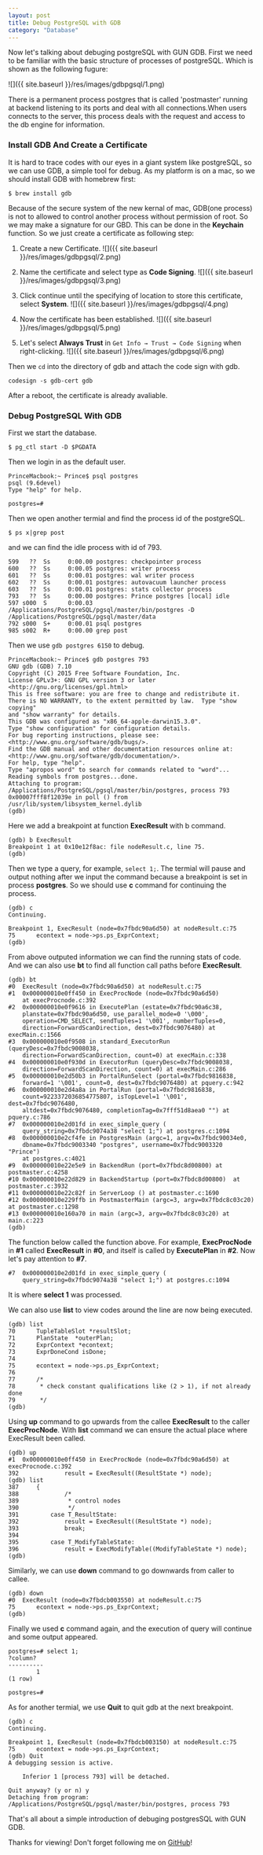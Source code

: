 ```yaml
---  
layout: post
title: Debug PostgreSQL with GDB
category: "Database"
---  
```


Now let's talking about debuging postgreSQL with GUN GDB.
First we need to be familiar with the basic structure of processes of postgreSQL. Which is shown as the following fugure:




![]({{ site.baseurl }}/res/images/gdbpgsql/1.png)

There is a permanent process postgres that is called 'postmaster' running at backend listening to its ports and deal with all connections.When users connects to the server, this process deals with the request and access to the db engine for information.


### Install GDB And Create a Certificate ###

It is hard to trace codes with our eyes in a giant system like postgreSQL, so we can use GDB, a simple tool for debug. As my platform is on a mac, so we should install GDB with homebrew first:

	$ brew install gdb

Because of the secure system of the new kernal of mac, GDB(one process) is not to allowed to control another process without permission of root. So we may make a signature for our GBD. This can be done in the **Keychain** function. So we just create a certificate as following step:

1. Create a new Certificate.
![]({{ site.baseurl }}/res/images/gdbpgsql/2.png)

2. Name the certificate and select type as **Code Signing**.
![]({{ site.baseurl }}/res/images/gdbpgsql/3.png)

3. Click continue until the specifying of location to store this certificate, select **System**.
![]({{ site.baseurl }}/res/images/gdbpgsql/4.png)

4. Now the certificate has been established.
![]({{ site.baseurl }}/res/images/gdbpgsql/5.png)

5. Let's select **Always Trust** in `Get Info → Trust → Code Signing` when right-clicking.
![]({{ site.baseurl }}/res/images/gdbpgsql/6.png)

Then we `cd` into the directory of gdb and attach the code sign with gdb.

	codesign -s gdb-cert gdb

After a reboot, the certificate is already avaliable.

### Debug PostgreSQL With GDB ###

First we start the database.

	$ pg_ctl start -D $PGDATA

Then we login in as the default user.

	PrinceMacbook:~ Prince$ psql postgres
	psql (9.6devel)
	Type "help" for help.

	postgres=# 

Then we open another termial and find the process id of the postgreSQL.

	$ ps x|grep post

and we can find the idle process with id of 793.

	599   ??  Ss     0:00.00 postgres: checkpointer process     
	600   ??  Ss     0:00.05 postgres: writer process     
	601   ??  Ss     0:00.01 postgres: wal writer process     
	602   ??  Ss     0:00.01 postgres: autovacuum launcher process     
	603   ??  Ss     0:00.01 postgres: stats collector process     
	793   ??  Ss     0:00.00 postgres: Prince postgres [local] idle  
	597 s000  S      0:00.03 /Applications/PostgreSQL/pgsql/master/bin/postgres -D /Applications/PostgreSQL/pgsql/master/data
	792 s000  S+     0:00.01 psql postgres
	985 s002  R+     0:00.00 grep post

Then we use `gdb postgres 6150` to debug.

	PrinceMacbook:~ Prince$ gdb postgres 793
	GNU gdb (GDB) 7.10
	Copyright (C) 2015 Free Software Foundation, Inc.
	License GPLv3+: GNU GPL version 3 or later <http://gnu.org/licenses/gpl.html>
	This is free software: you are free to change and redistribute it.
	There is NO WARRANTY, to the extent permitted by law.  Type "show copying"
	and "show warranty" for details.
	This GDB was configured as "x86_64-apple-darwin15.3.0".
	Type "show configuration" for configuration details.
	For bug reporting instructions, please see:
	<http://www.gnu.org/software/gdb/bugs/>.
	Find the GDB manual and other documentation resources online at:
	<http://www.gnu.org/software/gdb/documentation/>.
	For help, type "help".
	Type "apropos word" to search for commands related to "word"...
	Reading symbols from postgres...done.
	Attaching to program: /Applications/PostgreSQL/pgsql/master/bin/postgres, process 793
	0x00007fff8f12039e in poll () from /usr/lib/system/libsystem_kernel.dylib
	(gdb) 

Here we add a breakpoint at function **ExecResult** with b command.

	(gdb) b ExecResult
	Breakpoint 1 at 0x10e12f8ac: file nodeResult.c, line 75.
	(gdb) 

Then we type a query, for example, `select 1;`. The termial will pause and output nothing after we input the command because a breakpoint is set in process **postgres**. So we should use **c** command for continuing the process.

	(gdb) c
	Continuing.

	Breakpoint 1, ExecResult (node=0x7fbdc90a6d50) at nodeResult.c:75
	75		econtext = node->ps.ps_ExprContext;
	(gdb) 

From above outputed information we can find the running stats of code. And we can also use **bt** to find all function call paths before **ExecResult**.

	(gdb) bt
	#0  ExecResult (node=0x7fbdc90a6d50) at nodeResult.c:75
	#1  0x000000010e0ff450 in ExecProcNode (node=0x7fbdc90a6d50)
    	at execProcnode.c:392
	#2  0x000000010e0f9616 in ExecutePlan (estate=0x7fbdc90a6c38, 
    	planstate=0x7fbdc90a6d50, use_parallel_mode=0 '\000', 
    	operation=CMD_SELECT, sendTuples=1 '\001', numberTuples=0, 
    	direction=ForwardScanDirection, dest=0x7fbdc9076480) at execMain.c:1566
	#3  0x000000010e0f9508 in standard_ExecutorRun (queryDesc=0x7fbdc9008038, 
    	direction=ForwardScanDirection, count=0) at execMain.c:338
	#4  0x000000010e0f930d in ExecutorRun (queryDesc=0x7fbdc9008038, 
    	direction=ForwardScanDirection, count=0) at execMain.c:286
	#5  0x000000010e2d50b3 in PortalRunSelect (portal=0x7fbdc9816838, 
    	forward=1 '\001', count=0, dest=0x7fbdc9076480) at pquery.c:942
	#6  0x000000010e2d4a8a in PortalRun (portal=0x7fbdc9816838, 
    	count=9223372036854775807, isTopLevel=1 '\001', dest=0x7fbdc9076480, 
    	altdest=0x7fbdc9076480, completionTag=0x7fff51d8aea0 "") at pquery.c:786
	#7  0x000000010e2d01fd in exec_simple_query (
    	query_string=0x7fbdc9074a38 "select 1;") at postgres.c:1094
	#8  0x000000010e2cf4fe in PostgresMain (argc=1, argv=0x7fbdc90034e0, 
    	dbname=0x7fbdc9003340 "postgres", username=0x7fbdc9003320 "Prince")
    	at postgres.c:4021
	#9  0x000000010e22e5e9 in BackendRun (port=0x7fbdc8d00800) at postmaster.c:4258
	#10 0x000000010e22d829 in BackendStartup (port=0x7fbdc8d00800)  at postmaster.c:3932
	#11 0x000000010e22c82f in ServerLoop () at postmaster.c:1690
	#12 0x000000010e229ffb in PostmasterMain (argc=3, argv=0x7fbdc8c03c20) at postmaster.c:1298
	#13 0x000000010e160a70 in main (argc=3, argv=0x7fbdc8c03c20) at main.c:223
	(gdb) 

The function below called the function above. For example, **ExecProcNode** in **#1** called **ExecResult** in **#0**, and itself is called by **ExecutePlan** in **#2**. Now let's pay attention to **#7**.

	#7  0x000000010e2d01fd in exec_simple_query (
    	query_string=0x7fbdc9074a38 "select 1;") at postgres.c:1094

It is where **select 1** was processed.

We can also use **list** to view codes around the line are now being executed.

	(gdb) list
	70		TupleTableSlot *resultSlot;
	71		PlanState  *outerPlan;
	72		ExprContext *econtext;
	73		ExprDoneCond isDone;
	74	
	75		econtext = node->ps.ps_ExprContext;
	76	
	77		/*
	78		 * check constant qualifications like (2 > 1), if not already done
	79		 */
	(gdb) 

Using **up** command to go upwards from the callee **ExecResult** to the caller **ExecProcNode**. With **list** command we can ensure the actual place where ExecResult been called.

	(gdb) up
	#1  0x000000010e0ff450 in ExecProcNode (node=0x7fbdc90a6d50) at execProcnode.c:392
	392				result = ExecResult((ResultState *) node);
	(gdb) list
	387		{
	388				/*
	389				 * control nodes
	390				 */
	391			case T_ResultState:
	392				result = ExecResult((ResultState *) node);
	393				break;
	394	
	395			case T_ModifyTableState:
	396				result = ExecModifyTable((ModifyTableState *) node);
	(gdb) 

Similarly, we can use **down** command to go downwards from caller to callee.

	(gdb) down
	#0  ExecResult (node=0x7fbdcb003550) at nodeResult.c:75
	75		econtext = node->ps.ps_ExprContext;
	(gdb) 

Finally we used **c** command again, and the execution of query will continue and some output appeared.

	postgres=# select 1;
 	?column? 
	----------
	        1
	(1 row)

	postgres=# 

As for another termial, we use **Quit** to quit gdb at the next breakpoint.

	(gdb) c
	Continuing.

	Breakpoint 1, ExecResult (node=0x7fbdcb003150) at nodeResult.c:75
	75		econtext = node->ps.ps_ExprContext;
	(gdb) Quit
	A debugging session is active.

		Inferior 1 [process 793] will be detached.

	Quit anyway? (y or n) y
	Detaching from program: /Applications/PostgreSQL/pgsql/master/bin/postgres, process 793

That's all about a simple introduction of debuging postgresSQL with GUN GDB.

Thanks for viewing! Don't forget following me on <a href="https://github.com/Princever">GitHub</a>!